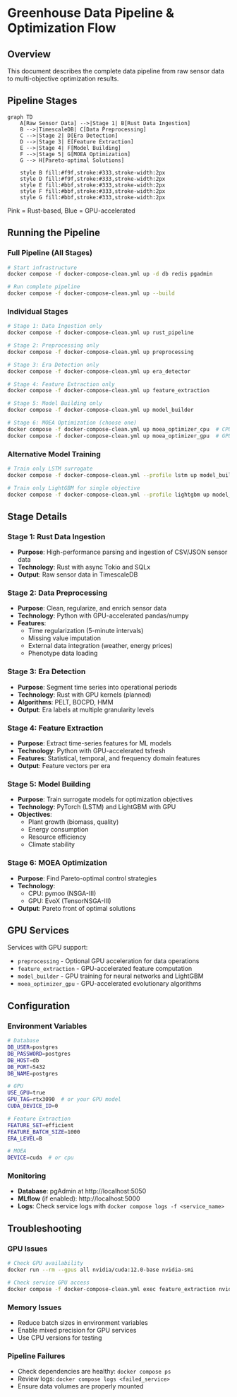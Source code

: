 # Greenhouse Data Pipeline & Optimization Flow

## Overview

This document describes the complete data pipeline from raw sensor data to multi-objective optimization results.

## Pipeline Stages

```mermaid
graph TD
    A[Raw Sensor Data] -->|Stage 1| B[Rust Data Ingestion]
    B -->|TimescaleDB| C[Data Preprocessing]
    C -->|Stage 2| D[Era Detection]
    D -->|Stage 3| E[Feature Extraction]
    E -->|Stage 4| F[Model Building]
    F -->|Stage 5| G[MOEA Optimization]
    G --> H[Pareto-optimal Solutions]
    
    style B fill:#f9f,stroke:#333,stroke-width:2px
    style D fill:#f9f,stroke:#333,stroke-width:2px
    style E fill:#bbf,stroke:#333,stroke-width:2px
    style F fill:#bbf,stroke:#333,stroke-width:2px
    style G fill:#bbf,stroke:#333,stroke-width:2px
```

Pink = Rust-based, Blue = GPU-accelerated

## Running the Pipeline

### Full Pipeline (All Stages)

```bash
# Start infrastructure
docker compose -f docker-compose-clean.yml up -d db redis pgadmin

# Run complete pipeline
docker compose -f docker-compose-clean.yml up --build
```

### Individual Stages

```bash
# Stage 1: Data Ingestion only
docker compose -f docker-compose-clean.yml up rust_pipeline

# Stage 2: Preprocessing only
docker compose -f docker-compose-clean.yml up preprocessing

# Stage 3: Era Detection only
docker compose -f docker-compose-clean.yml up era_detector

# Stage 4: Feature Extraction only
docker compose -f docker-compose-clean.yml up feature_extraction

# Stage 5: Model Building only
docker compose -f docker-compose-clean.yml up model_builder

# Stage 6: MOEA Optimization (choose one)
docker compose -f docker-compose-clean.yml up moea_optimizer_cpu  # CPU version
docker compose -f docker-compose-clean.yml up moea_optimizer_gpu  # GPU version
```

### Alternative Model Training

```bash
# Train only LSTM surrogate
docker compose -f docker-compose-clean.yml --profile lstm up model_builder_lstm

# Train only LightGBM for single objective
docker compose -f docker-compose-clean.yml --profile lightgbm up model_builder_lightgbm
```

## Stage Details

### Stage 1: Rust Data Ingestion
- **Purpose**: High-performance parsing and ingestion of CSV/JSON sensor data
- **Technology**: Rust with async Tokio and SQLx
- **Output**: Raw sensor data in TimescaleDB

### Stage 2: Data Preprocessing
- **Purpose**: Clean, regularize, and enrich sensor data
- **Technology**: Python with GPU-accelerated pandas/numpy
- **Features**:
  - Time regularization (5-minute intervals)
  - Missing value imputation
  - External data integration (weather, energy prices)
  - Phenotype data loading

### Stage 3: Era Detection
- **Purpose**: Segment time series into operational periods
- **Technology**: Rust with GPU kernels (planned)
- **Algorithms**: PELT, BOCPD, HMM
- **Output**: Era labels at multiple granularity levels

### Stage 4: Feature Extraction
- **Purpose**: Extract time-series features for ML models
- **Technology**: Python with GPU-accelerated tsfresh
- **Features**: Statistical, temporal, and frequency domain features
- **Output**: Feature vectors per era

### Stage 5: Model Building
- **Purpose**: Train surrogate models for optimization objectives
- **Technology**: PyTorch (LSTM) and LightGBM with GPU
- **Objectives**:
  - Plant growth (biomass, quality)
  - Energy consumption
  - Resource efficiency
  - Climate stability

### Stage 6: MOEA Optimization
- **Purpose**: Find Pareto-optimal control strategies
- **Technology**: 
  - CPU: pymoo (NSGA-III)
  - GPU: EvoX (TensorNSGA-III)
- **Output**: Pareto front of optimal solutions

## GPU Services

Services with GPU support:
- `preprocessing` - Optional GPU acceleration for data operations
- `feature_extraction` - GPU-accelerated feature computation
- `model_builder` - GPU training for neural networks and LightGBM
- `moea_optimizer_gpu` - GPU-accelerated evolutionary algorithms

## Configuration

### Environment Variables

```bash
# Database
DB_USER=postgres
DB_PASSWORD=postgres
DB_HOST=db
DB_PORT=5432
DB_NAME=postgres

# GPU
USE_GPU=true
GPU_TAG=rtx3090  # or your GPU model
CUDA_DEVICE_ID=0

# Feature Extraction
FEATURE_SET=efficient
FEATURE_BATCH_SIZE=1000
ERA_LEVEL=B

# MOEA
DEVICE=cuda  # or cpu
```

### Monitoring

- **Database**: pgAdmin at http://localhost:5050
- **MLflow** (if enabled): http://localhost:5000
- **Logs**: Check service logs with `docker compose logs -f <service_name>`

## Troubleshooting

### GPU Issues
```bash
# Check GPU availability
docker run --rm --gpus all nvidia/cuda:12.0-base nvidia-smi

# Check service GPU access
docker compose -f docker-compose-clean.yml exec feature_extraction nvidia-smi
```

### Memory Issues
- Reduce batch sizes in environment variables
- Enable mixed precision for GPU services
- Use CPU versions for testing

### Pipeline Failures
- Check dependencies are healthy: `docker compose ps`
- Review logs: `docker compose logs <failed_service>`
- Ensure data volumes are properly mounted